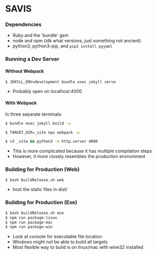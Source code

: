 # SAVIS

### Dependencies

 - Ruby and the 'bundle' gem
 - node and npm (idk what versions, just something not ancient)
 - python3, python3-pip, and `pip3 install pyyaml`

### Running a Dev Server
#### Without Webpack
```bash
$ JEKYLL_ENV=development bundle exec jekyll serve
```
 - Probably open on localhost:4000

#### With Webpack

In three separate terminals:
```bash
$ bundle exec jekyll build -w
```
```bash
$ TARGET_DIR=_site npx webpack -w
```
```bash
$ cd _site && python3 -m http.server 4000
```

 - This is more complicated because it has multiple compilation steps
 - However, it more closely resembles the production environment

### Building for Production (Web)
```bash
$ bash buildRelease.sh web
```
 - host the static files in dist/

### Building for Production (Exe)
```bash
$ bash buildRelease.sh exe
$ npm run package-linux
$ npm run package-mac
$ npm run package-win
```
 - Look at console for executable file location
 - Windows might not be able to build all targets
 - Most flexible way to build is on linux/mac with wine32 installed
